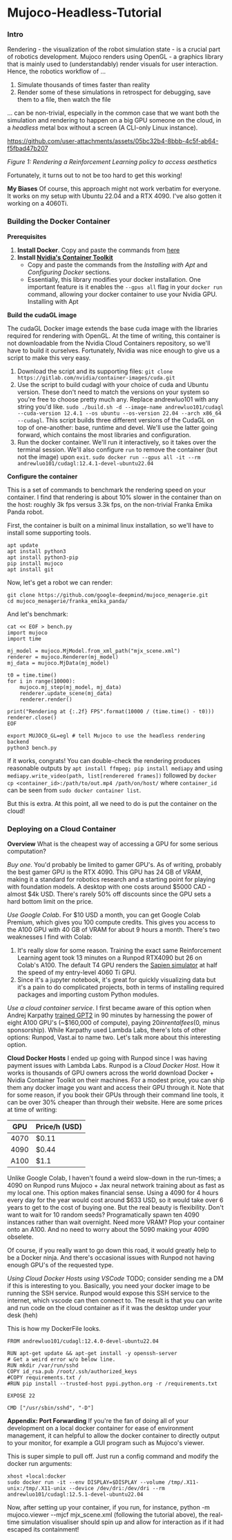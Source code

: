 # Mujoco-Headless-Tutorial


### Intro
Rendering - the visualization of the robot simulation state - is a crucial part of robotics development. Mujoco renders using OpenGL - a graphics library that is mainly used to (understandably) render visuals for user interaction. Hence, the robotics workflow of ...
1. Simulate thousands of times faster than reality
2. Render some of these simulations in retrospect for debugging, save them to a file, then watch the file

... can be non-trivial, especially in the common case that we want both the simulation and rendering to happen on a big GPU someone on the cloud, in a *headless* metal box without a screen (A CLI-only Linux instance).

https://github.com/user-attachments/assets/05bc32b4-8bbb-4c5f-ab64-f5fbad47b207

*Figure 1: Rendering a Reinforcement Learning policy to access aesthetics*

Fortunately, it turns out to not be too hard to get this working!

**My Biases**
Of course, this approach might not work verbatim for everyone. It works on my setup with Ubuntu 22.04 and a RTX 4090. I've also gotten it working on a 4060Ti. 

### Building the Docker Container
**Prerequisites**

1. **Install Docker**. Copy and paste the commands from [here](https://docs.docker.com/engine/install/ubuntu/#install-using-the-repository)
2. **Install [Nvidia's Container Toolkit](https://docs.nvidia.com/datacenter/cloud-native/container-toolkit/latest/install-guide.html)**
    - Copy and paste the commands from the *Installing with Apt* and *Configuring Docker* sections.
    - Essentially, this library modifies your docker installation. One important feature is it enables the `--gpus all` flag in your `docker run` command, allowing your docker container to use your Nvidia GPU.
  Installing with Apt

**Build the cudaGL image**

The cudaGL Docker image extends the base cuda image with the libraries required for rendering with OpenGL. At the time of writing, this container is not downloadable from the Nvidia Cloud Containers repository, so we'll have to build it ourselves. Fortunately, Nvidia was nice enough to give us a script to make this very easy.

1. Download the script and its supporting files: `git clone https://gitlab.com/nvidia/container-images/cuda.git`
2. Use the script to build cudagl with your choice of cuda and Ubuntu version. These don't need to match the versions on your system so you're free to choose pretty much any. Replace andrewluo101 with any string you'd like. `sudo ./build.sh -d --image-name andrewluo101/cudagl --cuda-version 12.4.1 --os ubuntu --os-version 22.04 --arch x86_64 --cudagl`. This script builds three different versions of the CudaGL on top of one-another: base, runtime and devel. We'll use the latter going forward, which contains the most libraries and configuration.
3. Run the docker container. We'll run it interactively, so it takes over the terminal session. We'll also configure `run` to remove the container (but not the image) upon `exit`. `sudo docker run --gpus all -it --rm andrewluo101/cudagl:12.4.1-devel-ubuntu22.04`

**Configure the container**

This is a set of commands to benchmark the rendering speed on your container. I find that rendering is about 10% slower in the container than on the host: roughly 3k fps versus 3.3k fps, on the non-trivial Franka Emika Panda robot.

First, the container is built on a minimal linux installation, so we'll have to install some supporting tools.
```
apt update
apt install python3
apt install python3-pip
pip install mujoco
apt install git
```

Now, let's get a robot we can render:
```
git clone https://github.com/google-deepmind/mujoco_menagerie.git
cd mujoco_menagerie/franka_emika_panda/
```

And let's benchmark:
```
cat << EOF > bench.py
import mujoco
import time

mj_model = mujoco.MjModel.from_xml_path("mjx_scene.xml")
renderer = mujoco.Renderer(mj_model)
mj_data = mujoco.MjData(mj_model)

t0 = time.time()
for i in range(10000):
    mujoco.mj_step(mj_model, mj_data)
    renderer.update_scene(mj_data)
    renderer.render()

print("Rendering at {:.2f} FPS".format(10000 / (time.time() - t0)))
renderer.close()
EOF

export MUJOCO_GL=egl # tell Mujoco to use the headless rendering backend
python3 bench.py 
```

If it works, congrats! You can double-check the rendering produces reasonable outputs by `apt install ffmpeg; pip install mediapy` and using `mediapy.write_video(path, list[renderered frames])` followed by `docker cp <container_id>:/path/to/out.mp4 /path/on/host/` where `container_id` can be seen from `sudo docker container list`.  

But this is extra. At this point, all we need to do is put the container on the cloud!

### Deploying on a Cloud Container
**Overview**
What is the cheapest way of accessing a GPU for some serious computation?

*Buy one*. You'd probably be limited to gamer GPU's. As of writing, probably the best gamer GPU is the RTX 4090. This GPU has 24 GB of VRAM, making it a standard for robotics research and a starting point for playing with foundation models. A desktop with one costs around $5000 CAD - almost $4k USD. There's rarely 50% off discounts since the GPU sets a hard bottom limit on the price.

*Use Google Colab*. For $10 USD a month, you can get Google Colab Premium, which gives you 100 compute credits. This gives you access to the A100 GPU with 40 GB of VRAM for about 9 hours a month. There's two weaknesses I find with Colab:
1. It's really slow for some reason. Training the exact same Reinforcement Learning agent took 13 minutes on a Runpod RTX4090 but 26 on Colab's A100. The default T4 GPU renders the [Sapien simulator](https://github.com/haosulab/SAPIEN/tree/master)  at half the speed of my entry-level 4060 Ti GPU.
2. Since it's a jupyter notebook, it's great for quickly visualizing data but it's a pain to do complicated projects, both in terms of installing required packages and importing custom Python modules.

*Use a cloud container service*. I first became aware of this option when Andrej Karpathy [trained GPT2](https://www.youtube.com/watch?v=l8pRSuU81PU) in 90 minutes by harnessing the power of eight A100 GPU's (~$160,000 of compute), paying $20 in rental fees ($0, minus sponsorship). While Karpathy used Lambda Labs, there's lots of other options: Runpod, Vast.ai to name two. Let's talk more about this interesting option.

**Cloud Docker Hosts**
I ended up going with Runpod since I was having payment issues with Lambda Labs. Runpod is a *Cloud Docker Host*. How it works is thousands of GPU owners across the world download Docker + Nvidia Container Toolkit on their machines. For a modest price, you can ship them any docker image you want and access their GPU through it. Note that for some reason, if you book their GPUs through their command line tools, it can be over 30% cheaper than through their website. Here are some prices at time of writing:

| GPU | Price/h (USD) |
| --- | --- |
| 4070 | $0.11 |
| 4090 | $0.44 |
| A100 | $1.1 |

Unlike Google Colab, I haven't found a weird slow-down in the run-times; a 4090 on Runpod runs Mujoco + Jax neural network training about as fast as my local one. This option makes financial sense. Using a 4090 for 4 hours every day for the year would cost around $633 USD, so it would take over 6 years to get to the cost of buying one. But the real beauty is flexibility. Don't want to wait for 10 random seeds? Programatically spawn ten 4090 instances rather than wait overnight. Need more VRAM? Plop your container onto an A100. And no need to worry about the 5090 making your 4090 obselete.

Of course, if you really want to go down this road, it would greatly help to be a Docker ninja. And there's occasional issues with Runpod not having enough GPU's of the requested type.

*Using Cloud Docker Hosts using VSCode*
TODO; consider sending me a DM if this is interesting to you. Basically, you need your docker image to be running the SSH service. Runpod would expose this SSH service to the internet, which vscode can then connect to. The result is that you can write and run code on the cloud container as if it was the desktop under your desk (heh)

This is how my DockerFile looks.
```
FROM andrewluo101/cudagl:12.4.0-devel-ubuntu22.04

RUN apt-get update && apt-get install -y openssh-server
# Get a weird error w/o below line.
RUN mkdir /var/run/sshd
COPY id_rsa.pub /root/.ssh/authorized_keys
#COPY requirements.txt /
#RUN pip install --trusted-host pypi.python.org -r /requirements.txt

EXPOSE 22

CMD ["/usr/sbin/sshd", "-D"]
```

**Appendix: Port Forwarding**
If you're the fan of doing all of your development on a local docker container for ease of environment management, it can helpful to allow the docker container to directly output to your monitor, for example a GUI program such as Mujoco's viewer.

This is super simple to pull off.  Just run a config command and modify the docker run arguments:

```
xhost +local:docker
sudo docker run -it --env DISPLAY=$DISPLAY --volume /tmp/.X11-unix:/tmp/.X11-unix --device /dev/dri:/dev/dri --rm andrewluo101/cudagl:12.5.1-devel-ubuntu22.04
```

Now, after setting up your container, if you run, for instance, python -m mujoco.viewer --mjcf mjx_scene.xml (following the tutorial above), the real-time simulation visualiser should spin up and allow for interaction as if it had escaped its containment!
